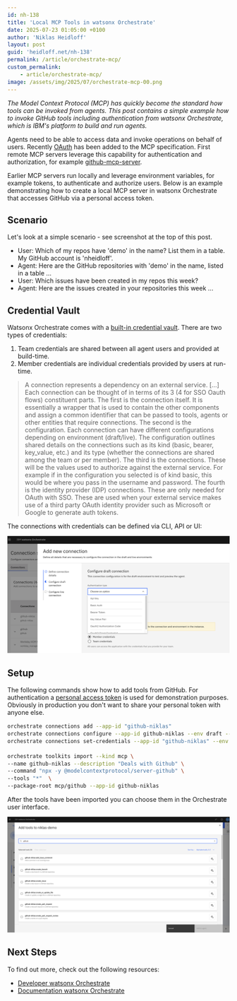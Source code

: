 ```yaml
---
id: nh-138
title: 'Local MCP Tools in watsonx Orchestrate'
date: 2025-07-23 01:05:00 +0100
author: 'Niklas Heidloff'
layout: post
guid: 'heidloff.net/nh-138'
permalink: /article/orchestrate-mcp/
custom_permalink:
    - article/orchestrate-mcp/
image: /assets/img/2025/07/orchestrate-mcp-00.png
---
```


*The Model Context Protocol (MCP) has quickly become the standard how tools can be invoked from agents. This post contains a simple example how to invoke GitHub tools including authentication from watsonx Orchestrate, which is IBM's platform to build and run agents.* 

Agents need to be able to access data and invoke operations on behalf of users. Recently [OAuth](https://modelcontextprotocol.io/specification/draft/basic/authorization#standards-compliance) has been added to the MCP specification. First remote MCP servers leverage this capability for authentication and authorization, for example [github-mcp-server](https://github.com/github/github-mcp-server).

Earlier MCP servers run locally and leverage environment variables, for example tokens, to authenticate and authorize users. Below is an example demonstrating how to create a local MCP server in watsonx Orchestrate that accesses GitHub via a personal access token.

## Scenario

Let's look at a simple scenario - see screenshot at the top of this post.

* User: Which of my repos have 'demo' in the name? List them in a table. My GitHub account is 'nheidloff'.
* Agent: Here are the GitHub repositories with 'demo' in the name, listed in a table ...
* User: Which issues have been created in my repos this week?
* Agent: Here are the issues created in your repositories this week ...

## Credential Vault

Watsonx Orchestrate comes with a [built-in credential vault](https://developer.watson-orchestrate.ibm.com/connections/overview). There are two types of credentials:

1. Team credentials are shared between all agent users and provided at build-time.
2. Member credentials are individual credentials provided by users at run-time.

> A connection represents a dependency on an external service. [...] Each connection can be thought of in terms of its 3 (4 for SSO Oauth flows) constituent parts. The first is the connection itself. It is essentially a wrapper that is used to contain the other components and assign a common identifier that can be passed to tools, agents or other entities that require connections. The second is the configuration. Each connection can have different configurations depending on environment (draft/live). The configuration outlines shared details on the connections such as its kind (basic, bearer, key_value, etc.) and its type (whether the connections are shared among the team or per member). The third is the connections. These will be the values used to authorize against the external service. For example if in the configuration you selected is of kind basic, this would be where you pass in the username and password. The fourth is the identity provider (IDP) connections. These are only needed for OAuth with SSO. These are used when your external service makes use of a third party OAuth identity provider such as Microsoft or Google to generate auth tokens.

The connections with credentials can be defined via CLI, API or UI:

![image](/assets/img/2025/07/orchestrate-mcp-01.png)

## Setup

The following commands show how to add tools from GitHub. For authentication a [personal access token](https://github.com/settings/personal-access-tokens/new) is used for demonstration purposes. Obviously in production you don't want to share your personal token with anyone else.

```bash
orchestrate connections add --app-id "github-niklas"
orchestrate connections configure --app-id github-niklas --env draft --kind key_value --type team --url "https://github.com"
orchestrate connections set-credentials --app-id "github-niklas" --env draft -e GITHUB_PERSONAL_ACCESS_TOKEN=YOUR_TOKEN

orchestrate toolkits import --kind mcp \
--name github-niklas --description "Deals with Github" \
--command "npx -y @modelcontextprotocol/server-github" \
--tools "*"  \
--package-root mcp/github --app-id github-niklas
```

After the tools have been imported you can choose them in the Orchestrate user interface.

![image](/assets/img/2025/07/orchestrate-mcp-02.png)

## Next Steps

To find out more, check out the following resources:

* [Developer watsonx Orchestrate](https://developer.watson-orchestrate.ibm.com)
* [Documentation watsonx Orchestrate](https://www.ibm.com/docs/en/watsonx/watson-orchestrate)